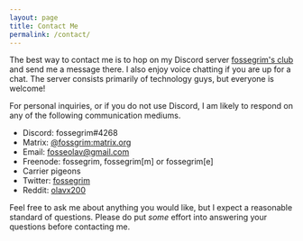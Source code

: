 ```yaml
---
layout: page
title: Contact Me
permalink: /contact/
---
```

The best way to contact me is to hop on my Discord server [fossegrim's club](https://discord.gg/Dzykafx) and send me a message there. I also enjoy voice chatting if you are up for a chat. The server consists primarily of technology guys, but everyone is welcome!

For personal inquiries, or if you do not use Discord, I am likely to respond on any of the following communication mediums.
- Discord: fossegrim#4268
- Matrix: [@fossgrim:matrix.org](https://matrix.to/#/@fossgrim:matrix.org)
- Email: [fosseolav@gmail.com](mailto:fosseolav@gmail.com)
- Freenode: fossegrim, fossegrim[m] or fossegrim[e]
- Carrier pigeons
- Twitter: [fossegrim](https://twitter.com/olebullsplass)
- Reddit: [olavx200](https://www.reddit.com/user/olavx200)

Feel free to ask me about anything you would like, but I expect a reasonable standard of questions. Please do put *some* effort into answering your questions before contacting me.
